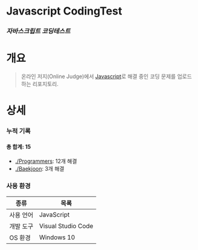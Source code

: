 # Javascript CodingTest
### _자바스크립트 코딩테스트_
# 개요
>온라인 저지(Online Judge)에서 [Javascript]로 해결 중인 코딩 문제를 업로드 하는 리포지토리.
# 상세
### 누적 기록
#### 총 합계: 15
- [./Programmers]: 12개 해결
- [./Baekjoon]: 3개 해결

### 사용 환경
| 종류 | 목록 |
| ------ | ------ |
| 사용 언어 | JavaScript |
| 개발 도구 | Visual Studio Code |
| OS 환경 | Windows 10 |

   [Javascript]: <https://developer.mozilla.org/ko/docs/Web/JavaScript>
   [./Baekjoon]: <https://www.acmicpc.net/>
   [./Programmers]: <https://programmers.co.kr/>
